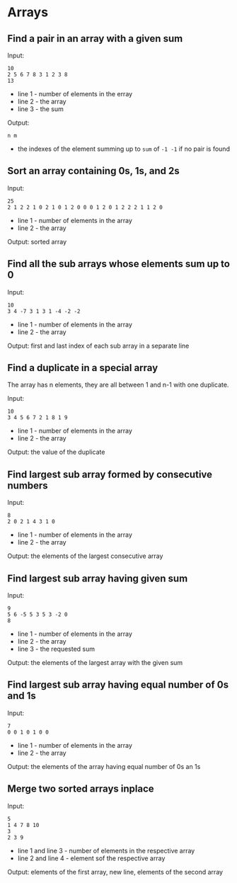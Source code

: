 
Arrays
======

Find a pair in an array with a given sum
----------------------------------------

Input:

    10
    2 5 6 7 8 3 1 2 3 8
    13

 * line 1 - number of elements in the erray
 * line 2 - the array
 * line 3 - the sum

Output:

    n m

 * the indexes of the element summing up to `sum` of `-1 -1` if no pair is found

Sort an array containing 0s, 1s, and 2s
---------------------------------------

Input:

    25
    2 1 2 2 1 0 2 1 0 1 2 0 0 0 1 2 0 1 2 2 2 1 1 2 0

 * line 1 - number of elements in the array
 * line 2 - the array

Output: sorted array

Find all the sub arrays whose elements sum up to 0
--------------------------------------------------

Input:

    10
    3 4 -7 3 1 3 1 -4 -2 -2

 * line 1 - number of elements in the array
 * line 2 - the array

Output: first and last index of each sub array in a separate line

Find a duplicate in a special array
-----------------------------------

The array has n elements, they are all between 1 and n-1 with one duplicate.

Input:

    10
    3 4 5 6 7 2 1 8 1 9

 * line 1 - number of elements in the array
 * line 2 - the array

Output: the value of the duplicate

Find largest sub array formed by consecutive numbers
----------------------------------------------------

Input:

    8
    2 0 2 1 4 3 1 0

 * line 1 - number of elements in the array
 * line 2 - the array

Output: the elements of the largest consecutive array

Find largest sub array having given sum
---------------------------------------

Input:

    9
    5 6 -5 5 3 5 3 -2 0
    8

 * line 1 - number of elements in the array
 * line 2 - the array
 * line 3 - the requested sum

Output: the elements of the largest array with the given sum

Find largest sub array having equal number of 0s and 1s
-------------------------------------------------------

Input:

    7
    0 0 1 0 1 0 0

 * line 1 - number of elements in the array
 * line 2 - the array

Output: the elements of the array having equal number of 0s an 1s

Merge two sorted arrays inplace
-------------------------------

Input:

    5
    1 4 7 8 10
    3
    2 3 9

 * line 1 and line 3 - number of elements in the respective array
 * line 2 and line 4 - element sof the respective array

Output: elements of the first array, new line, elements of the second array
